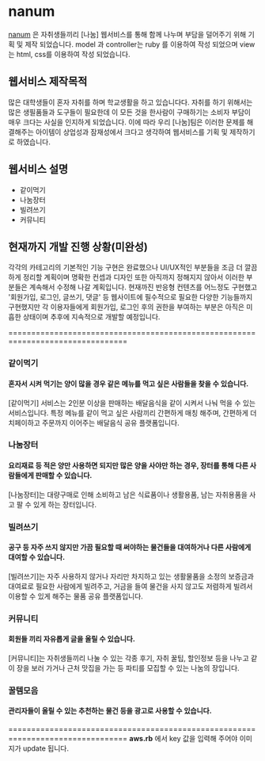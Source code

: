 # nanum
[nanum](https://github.com/scy0626/nanum) 은 자취생들끼리 [나눔] 웹서비스를 통해 함께 나누며 부담을 덜어주기 위해 기획 및 제작 되었습니다.
model 과 controller는 ruby 를 이용하여 작성 되었으며
view는 html, css를 이용하여 작성 되었습니다.

## 웹서비스 제작목적
많은 대학생들이 혼자 자취를 하며 학교생활을 하고 있습니다다. 자취를 하기 위해서는 많은 생필품들과 도구들이 필요한데 이 모든 것을 한사람이 구매하기는 소비자 부담이 매우 크다는 사실을 인지하게 되었습니다. 이에 따라 우리 [나눔]팀은 이러한 문제를 해결해주는 아이템이 상업성과 잠재성에서 크다고 생각하여 웹서비스를 기획 및 제작하기로 하였습니다.

## 웹서비스 설명
+ 같이먹기
+ 나눔장터
+ 빌려쓰기
+ 커뮤니티

## 현재까지 개발 진행 상황(미완성)
각각의 카테고리의 기본적인 기능 구현은 완료했으나 UI/UX적인 부분들을 조금 더 깔끔하게 정리할 계획이며 명확한 컨셉과 디자인 또한 아직까지 정해지지 않아서 이러한 부분들은 계속해서 수정해 나갈 계획입니다. 현재까진 반응형 컨텐츠를 어느정도 구현했고 '회원가입, 로그인, 글쓰기, 댓글' 등 웹사이트에 필수적으로 필요한 다양한 기능들까지 구현했지만 각 이용자들에게 회원가입, 로그인 후의 권한을 부여하는 부분은 아직은 미흡한 상태이며 추후에 지속적으로 개발할 예정입니다.

================================================================================
### 같이먹기 
#### 혼자서 시켜 먹기는 양이 많을 경우 같은 메뉴를 먹고 싶은 사람들을 찾을 수 있습니다.
[같이먹기] 서비스는 2인분 이상을 판매하는 배달음식을 같이 시켜서 나눠 먹을 수 있는 서비스입니다.
특정 메뉴를 같이 먹고 싶은 사람끼리 간편하게 매칭 해주며, 간편하게 더치페이하고 주문까지 이어주는 배달음식 공유 플랫폼입니다.

### 나눔장터 
#### 요리재료 등 적은 양만 사용하면 되지만 많은 양을 사야만 하는 경우, 장터를 통해 다른 사람들에게 판매할 수 있습니다.
[나눔장터]는 대량구매로 인해 소비하고 남은 식료품이나 생활용품, 남는 자취용품을 사고 팔 수 있게 하는 장터입니다.

### 빌려쓰기 
#### 공구 등 자주 쓰지 않지만 가끔 필요할 때 써야하는 물건들을 대여하거나 다른 사람에게 대여할 수 있습니다.
[빌려쓰기]는 자주 사용하지 않거나 자리만 차지하고 있는 생활물품을 소정의 보증금과 대여료로 필요한 사람에게 빌려주고, 거금을 들여 물건을 사지 않고도 저렴하게 빌려서 이용할 수 있게 해주는 물품 공유 플랫폼입니다.

### 커뮤니티 
#### 회원들 끼리 자유롭게 글을 올릴 수 있습니다.
[커뮤니티]는 자취생들끼리 나눌 수 있는 각종 후기, 자취 꿀팁, 할인정보 등을 나누고 같이 장을 보러 가거나 근처 맛집을 가는 등 파티를 모집할 수 있는 나눔의 장입니다.

### 꿀템모음
#### 관리자들이 올릴 수 있는 추천하는 물건 등을 광고로 사용할 수 있습니다.

================================================================================
**aws.rb** 에서 key 값을 입력해 주어야 이미지가 update 됩니다.
